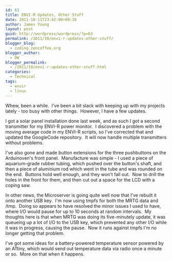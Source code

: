 ```yaml
---
id: 63
title: ENVI-R Updates, Other Stuff
date: 2011-10-11T23:42:00+09:30
author: James Young
layout: post
guid: http://wordpress/wordpress/?p=63
permalink: /2011/10/envi-r-updates-other-stuff/
blogger_blog:
  - coding.zencoffee.org
blogger_author:
  - DW
blogger_permalink:
  - /2011/10/envi-r-updates-other-stuff.html
categories:
  - Technical
tags:
  - envir
  - linux
---
```

Whew, been a while.  I've been a bit slack with keeping up with my projects lately - too busy with other things.  However, I have a few updates.

I got a solar panel installation done last week, and as such I got a second transmitter for my ENVI-R power monitor.  I discovered a problem with the moving average code in my ENVI-R scripts, so I've corrected that and updated the GoogleCode repository.  It will now handle multiple transmitters without problems.

I've also gone and made button extensions for the three pushbuttons on the Arduinoven's front panel.  Manufacture was simple - I used a piece of aquarium-grade rubber tubing, which pushed over the button's shaft, and then a piece of aluminium rod which went in the tube and was rounded on the end.  Buttons hold well enough, and they won't fall out.  Now to drill the holes in the front for them, and then cut out a space for the LCD with a coping saw.

In other news, the Microserver is going quite well now that I've rebuilt it onto another USB key.  I'm now using tmpfs for both the MRTG data and /tmp.  Doing so appears to have resolved the minor issues I used to have, where I/O would pause for up to 10 seconds at random intervals.  My thoughts here is that when MRTG was doing its five-minutely update, it was queueing up a lot of I/O to the USB key, which prevented any other I/O while it was in progress, causing the pause.  Now it runs against tmpfs I'm no longer getting that problem.

I've got some ideas for a battery-powered temperature sensor powered by an ATtiny, which would send out temperature data via radio once a minute or so.  More on that when it happens.
